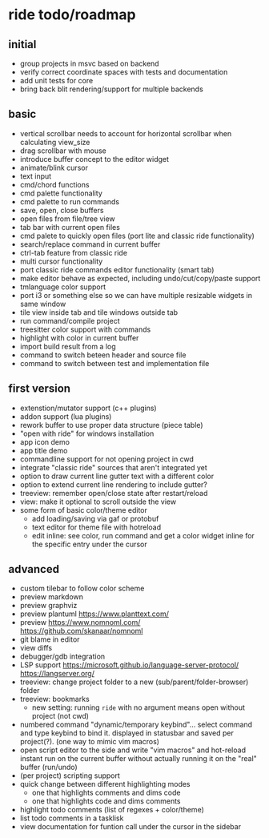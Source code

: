 # ride todo/roadmap

## initial
* group projects in msvc based on backend
* verify correct coordinate spaces with tests and documentation
* add unit tests for core
* bring back blit rendering/support for multiple backends

## basic
* vertical scrollbar needs to account for horizontal scrollbar when calculating view_size
* drag scrollbar with mouse
* introduce buffer concept to the editor widget
* animate/blink cursor
* text input
* cmd/chord functions
* cmd palette functionality
* cmd palette to run commands
* save, open, close buffers
* open files from file/tree view
* tab bar with current open files
* cmd palete to quickly open files (port lite and classic ride functionality)
* search/replace command in current buffer
* ctrl-tab feature from classic ride
* multi cursor functionality
* port classic ride commands editor functionality (smart tab)
* make editor behave as expected, including undo/cut/copy/paste support
* tmlanguage color support
* port i3 or something else so we can have multiple resizable widgets in same window
* tile view inside tab and tile windows outside tab
* run command/compile project
* treesitter color support with commands
* highlight with color in current buffer
* import build result from a log
* command to switch beteen header and source file
* command to switch between test and implementation file

## first version
* extenstion/mutator support (c++ plugins)
* addon support (lua plugins)
* rework buffer to use proper data structure (piece table)
* "open with ride" for windows installation
* app icon demo
* app title demo
* commandline support for not opening project in cwd
* integrate "classic ride" sources that aren't integrated yet
* option to draw current line gutter text with a different color
* option to extend current line rendering to include gutter?
* treeview: remember open/close state after restart/reload
* view: make it optional to scroll outside the view
* some form of basic color/theme editor
  - add loading/saving via gaf or protobuf
  - text editor for theme file with hotreload
  - edit inline: see color, run command and get a color widget inline for the specific entry under the cursor


## advanced
* custom tilebar to follow color scheme
* preview markdown
* preview graphviz
* preview plantuml https://www.planttext.com/
* preview https://www.nomnoml.com/ https://github.com/skanaar/nomnoml
* git blame in editor
* view diffs
* debugger/gdb integration
* LSP support https://microsoft.github.io/language-server-protocol/ https://langserver.org/
* treeview: change project folder to a new (sub/parent/folder-browser) folder
* treeview: bookmarks
  - new setting: running `ride` with no argument means open without project (not cwd)
* numbered command "dynamic/temporary keybind"... select command and type keybind to bind it. displayed in statusbar and saved per project(?). (one way to mimic vim macros)
* open script editor to the side and write "vim macros" and hot-reload instant run on the current buffer without actually running it on the "real" buffer (run/undo)
* (per project) scripting support
* quick change between different highlighting modes
  - one that highlights comments and dims code
  - one that highlights code and dims comments
* highlight todo comments (list of regexes + color/theme)
* list todo comments in a tasklisk
* view documentation for funtion call under the cursor in the sidebar
